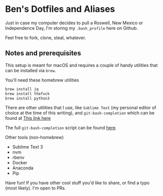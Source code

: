 Ben's Dotfiles and Aliases
==========================

Just in case my computer decides to pull a Roswell, New Mexico or Independence Day, I'm storing my `.bash_profile` here on Github.

Feel free to fork, clone, steal, whatever.

## Notes and prerequisites

This setup is meant for macOS and requires a couple of handy utilities that can be installed via `brew`.

You'll need these homebrew utilities

```sh
brew install jq
brew install thefuck
brew install python3
```

There are other utilities that I use, like `Sublime Text` (my personal editor of choice at the time of this writing), and `git-bash-completion` which can be found at [This link here](https://git-scm.com/book/en/v1/Git-Basics-Tips-and-Tricks)

The full `git-bash-completion` script can be found [here](https://github.com/git/git/blob/master/contrib/completion/git-completion.bash).

Other tools (non-homebrew)

* Sublime Text 3
* nvm
* rbenv
* Docker
* Anaconda
* Pip

Have fun! If you have other cool stuff you'd like to share, or find a typo (most likely). I'm open to PRs.
